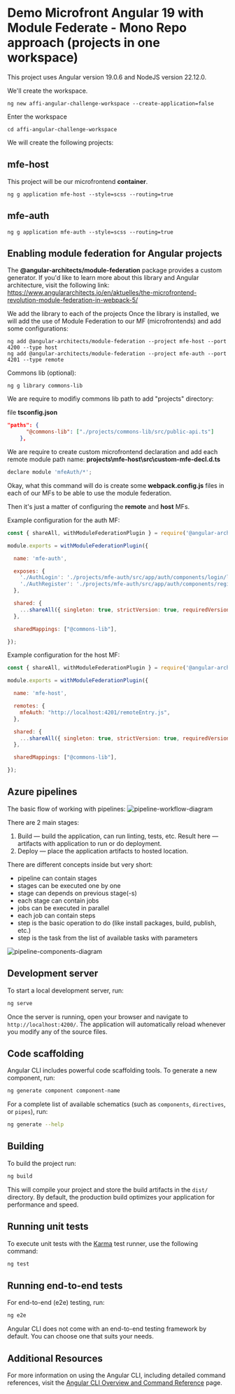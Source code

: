 # Demo Microfront Angular 19 with Module Federate - Mono Repo approach (projects in one workspace)

This project uses Angular version 19.0.6 and NodeJS version 22.12.0.

We'll create the workspace.

```console
ng new affi-angular-challenge-workspace --create-application=false
```

Enter the workspace

```console
cd affi-angular-challenge-workspace
```

We will create the following projects:

## mfe-host

This project will be our microfrontend **container**.

```console
ng g application mfe-host --style=scss --routing=true
```

## mfe-auth

```console
ng g application mfe-auth --style=scss --routing=true
```

## Enabling module federation for Angular projects

The **@angular-architects/module-federation** package provides a custom generator. If you'd like to learn more about this library and Angular architecture, visit the following link:
<https://www.angulararchitects.io/en/aktuelles/the-microfrontend-revolution-module-federation-in-webpack-5/>

We add the library to each of the projects
Once the library is installed, we will add the use of Module Federation to our MF (microfrontends) and add some configurations:

```console
ng add @angular-architects/module-federation --project mfe-host --port 4200 --type host
ng add @angular-architects/module-federation --project mfe-auth --port 4201 --type remote
```

Commons lib (optional):

```console
ng g library commons-lib
```

We are require to modifiy commons lib path to add "projects" directory:

file **tsconfig.json**

```json
"paths": {
      "@commons-lib": ["./projects/commons-lib/src/public-api.ts"]
    },
```

We are require to create custom microfrontend declaration and add each remote module path name:
**projects\mfe-host\src\custom-mfe-decl.d.ts**

```javascript
declare module 'mfeAuth/*';
```

Okay, what this command will do is create some **webpack.config.js** files in each of our MFs to be able to use the module federation.

Then it's just a matter of configuring the **remote** and **host** MFs.

Example configuration for the auth MF:

```javascript
const { shareAll, withModuleFederationPlugin } = require('@angular-architects/module-federation/webpack');

module.exports = withModuleFederationPlugin({

  name: 'mfe-auth',

  exposes: {
    './AuthLogin': './projects/mfe-auth/src/app/auth/components/login/login.component.ts',
    './AuthRegister': './projects/mfe-auth/src/app/auth/components/register/register.component.ts',
  },

  shared: {
    ...shareAll({ singleton: true, strictVersion: true, requiredVersion: 'auto' }),
  },

  sharedMappings: ["@commons-lib"],

});
```

Example configuration for the host MF:

```javascript
const { shareAll, withModuleFederationPlugin } = require('@angular-architects/module-federation/webpack');

module.exports = withModuleFederationPlugin({

  name: 'mfe-host',

  remotes: {
    mfeAuth: "http://localhost:4201/remoteEntry.js",
  },

  shared: {
    ...shareAll({ singleton: true, strictVersion: true, requiredVersion: 'auto' }),
  },

  sharedMappings: ["@commons-lib"],

});

```

## Azure pipelines

The basic flow of working with pipelines:
![pipeline-workflow-diagram](architecture/pipeline-workflow-diagram.svg)

There are 2 main stages:

1. Build — build the application, can run linting, tests, etc. Result here — artifacts with application to run or do deployment.
2. Deploy — place the application artifacts to hosted location.

There are different concepts inside but very short:

- pipeline can contain stages
- stages can be executed one by one
- stage can depends on previous stage(-s)
- each stage can contain jobs
- jobs can be executed in parallel
- each job can contain steps
- step is the basic operation to do (like install packages, build, publish, etc.)
- step is the task from the list of available tasks with parameters

![pipeline-components-diagram](architecture/pipeline-components-diagram.svg)

## Development server

To start a local development server, run:

```bash
ng serve
```

Once the server is running, open your browser and navigate to `http://localhost:4200/`. The application will automatically reload whenever you modify any of the source files.

## Code scaffolding

Angular CLI includes powerful code scaffolding tools. To generate a new component, run:

```bash
ng generate component component-name
```

For a complete list of available schematics (such as `components`, `directives`, or `pipes`), run:

```bash
ng generate --help
```

## Building

To build the project run:

```bash
ng build
```

This will compile your project and store the build artifacts in the `dist/` directory. By default, the production build optimizes your application for performance and speed.

## Running unit tests

To execute unit tests with the [Karma](https://karma-runner.github.io) test runner, use the following command:

```bash
ng test
```

## Running end-to-end tests

For end-to-end (e2e) testing, run:

```bash
ng e2e
```

Angular CLI does not come with an end-to-end testing framework by default. You can choose one that suits your needs.

## Additional Resources

For more information on using the Angular CLI, including detailed command references, visit the [Angular CLI Overview and Command Reference](https://angular.dev/tools/cli) page.
